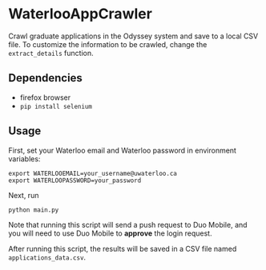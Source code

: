 # WaterlooAppCrawler

Crawl graduate applications in the Odyssey system and save to a local CSV file. To customize the information to be crawled, change the `extract_details` function.

## Dependencies

* firefox browser
* `pip install selenium`

## Usage

First, set your Waterloo email and Waterloo password in environment variables:

```
export WATERLOOEMAIL=your_username@uwaterloo.ca
export WATERLOOPASSWORD=your_password
```

Next, run

```
python main.py
```

Note that running this script will send a push request to Duo Mobile, and you will need to use Duo Mobile to **approve** the login request.

After running this script, the results will be saved in a CSV file named `applications_data.csv`.
